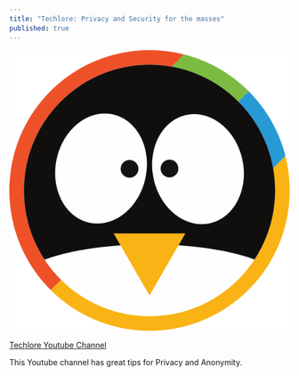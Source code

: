 ```yaml
---
title: "Techlore: Privacy and Security for the masses"
published: true
---
```


[<img src="/links/assets/techlore.svg">](https://www.youtube.com/channel/UCs6KfncB4OV6Vug4o_bzijg)

[Techlore Youtube Channel](https://www.youtube.com/channel/UCs6KfncB4OV6Vug4o_bzijg)

This Youtube channel has great tips for Privacy and Anonymity.
